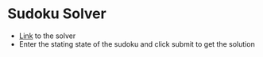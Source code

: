 # Sudoku Solver
- [Link](https://avi4h.github.io/Sudoku-Solver/) to the solver
- Enter the stating state of the sudoku and click submit to get the solution
